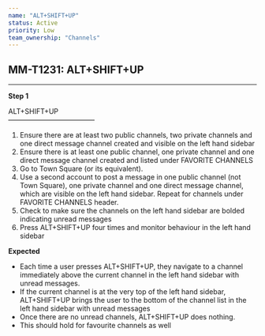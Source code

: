 ```yaml
---
name: "ALT+SHIFT+UP"
status: Active
priority: Low
team_ownership: "Channels"
---
```


## MM-T1231: ALT+SHIFT+UP

---

**Step 1**

ALT+SHIFT+UP\
–––––––––––––––––––––––––

1. Ensure there are at least two public channels, two private channels and one direct message channel created and visible on the left hand sidebar
2. Ensure there is at least one public channel, one private channel and one direct message channel created and listed under FAVORITE CHANNELS
3. Go to Town Square (or its equivalent).
4. Use a second account to post a message in one public channel (not Town Square), one private channel and one direct message channel, which are visible on the left hand sidebar. Repeat for channels under FAVORITE CHANNELS header.
5. Check to make sure the channels on the left hand sidebar are bolded indicating unread messages
6. Press ALT+SHIFT+UP four times and monitor behaviour in the left hand sidebar

**Expected**

- Each time a user presses ALT+SHIFT+UP, they navigate to a channel immediately above the current channel in the left hand sidebar with unread messages.
- If the current channel is at the very top of the left hand sidebar, ALT+SHIFT+UP brings the user to the bottom of the channel list in the left hand sidebar with unread messages
- Once there are no unread channels, ALT+SHIFT+UP does nothing.
- This should hold for favourite channels as well
